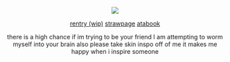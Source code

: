 
  <p align="center">
  
</p>
 <p align="center">

</p>
<p align="center">
  <img src="https://komarev.com/ghpvc/?username=hamatours&label=vistors&color=d6313a">
  </p
   < div align=center>
  

  
</div>

<div align=center>
  
  
  [rentry (wip)](https://rentry.co/xuebaochai) 
  [strawpage](https://rikkakizuki.straw.page/)
  [atabook](https://kurode.atabook.org/) 
  
  
</div>

<p align="center">
there is a high chance if im trying to be your friend I am attempting to worm myself into your brain also please take skin inspo off of me it makes me happy when i inspire someone
   </p

